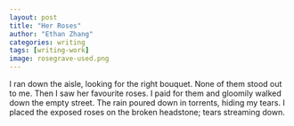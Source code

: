 ```yaml
---
layout: post
title: "Her Roses"
author: "Ethan Zhang"
categories: writing
tags: [writing-work]
image: rosegrave-used.png
---
```


<html>
  <head>
  <p>I ran down the aisle, looking for the right bouquet. None of them stood out to me. Then I saw her favourite roses. I paid for them and gloomily walked down the empty street. The rain poured down in torrents, hiding my tears. I placed the exposed roses on the broken headstone; tears streaming down.</p>